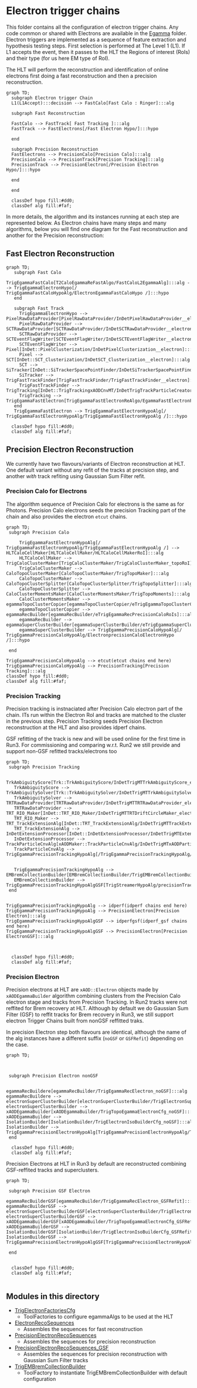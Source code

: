 Electron trigger chains
=====

This folder contains all the configuration of electron trigger chains. Any code common or shared with Electrons are available in the [Egamma](../Egamma) folder.
Electron triggers are implemented as a sequence of feature extraction and hypothesis testing steps. First selection is performed at The Level 1 (L1).
If L1 accepts the event, then it passes to the HLT the Regions of interest (RoIs) and their type (for us here EM type of RoI). 

The HLT will perform the reconstruction and identification of online electrons first doing a fast reconstruction and then a precision reconstruction.

```mermaid
graph TD;
  subgraph Electron trigger Chain
  L1(L1Accept):::decision --> FastCalo[Fast Calo : Ringer]:::alg

  subgraph Fast Reconstruction

  FastCalo --> FastTrack[ Fast Tracking ]:::alg
  FastTrack --> FastElectrons[/Fast Electron Hypo/]:::hypo

  end

  subgraph Precision Reconstruction
  FastElectrons --> PrecisionCalo[Precision Calo]:::alg
  PrecisionCalo --> PrecisionTrack[Precision Tracking]:::alg
  PrecisionTrack --> PrecisionElectron[/Precision Electron Hypo/]:::hypo

  end

  end

  classDef hypo fill:#dd0;
  classDef alg fill:#faf;
```

In more details, the algorithm and its instances running at each step are represented below. As Electron chains have many steps and many algorithms, below you will find one diagram for the Fast reconstruction and another for the Precision reconstruction:



## Fast Electron Reconstruction

```mermaid
graph TD;
   subgraph Fast Calo
     TrigEgammaFastCalo[T2CaloEgammaReFastAlgo/FastCaloL2EgammaAlg]:::alg --> TrigEgammaElectronHypo[/ TrigEgammaFastCaloHypoAlg/ElectronEgammaFastCaloHypo /]:::hypo
   end

   subgraph Fast Track
     TrigEgammaElectronHypo --> PixelRawDataProvider[PixelRawDataProvider/InDetPixelRawDataProvider__electron]:::alg
     PixelRawDataProvider --> SCTRawDataProvider[SCTRawDataProvider/InDetSCTRawDataProvider__electron]:::alg
     SCTRawDataProvider --> SCTEventFlagWriter[SCTEventFlagWriter/InDetSCTEventFlagWriter__electron]:::alg
     SCTEventFlagWriter --> Pixel[InDet::PixelClusterization/InDetPixelClusterization__electron]:::alg
     Pixel --> SCT[InDet::SCT_Clusterization/InDetSCT_Clusterization__electron]:::alg
     SCT --> SiTracker[InDet::SiTrackerSpacePointFinder/InDetSiTrackerSpacePointFinder__electron]:::alg
     SiTracker --> TrigFastTrackFinder[TrigFastTrackFinder/TrigFastTrackFinder__electron]:::alg
     TrigFastTrackFinder --> TrigTracking[InDet::TrigTrackingxAODCnvMT/InDetTrigTrackParticleCreatorAlg_electron]:::alg
     TrigTracking --> TrigEgammaFastElectron[TrigEgammaFastElectronReAlgo/EgammaFastElectronFex_Clean_gen]:::alg
   end
   TrigEgammaFastElectron --> TrigEgammaFastElectronHypoAlg[/ TrigEgammaFastElectronHypoAlg/TrigEgammaFastElectronHypoAlg /]:::hypo

  classDef hypo fill:#dd0;
  classDef alg fill:#faf;

```



## Precision Electron Reconstruction

We currently have two flavours/variants of Electron reconstruction at HLT. One default variant without any refit of the tracks at precision step, and another *with* track refiting using Gaussian Sum Filter refit.

### Precision Calo for Electrons
The algorithm sequence of Precision Calo for electrons is the same as for Photons. Precision Calo electrons seeds the precision Tracking part of the chain and also provides the electron ```etcut``` chains.

```mermaid
graph TD;
 subgraph Precision Calo

     TrigEgammaFastElectronHypoAlg[/ TrigEgammaFastElectronHypoAlg/TrigEgammaFastElectronHypoAlg /] --> HLTCaloCellMaker[HLTCaloCellMaker/HLTCaloCellMakerRoI]:::alg
     HLTCaloCellMaker --> TrigCaloClusterMaker[TrigCaloClusterMaker/TrigCaloClusterMaker_topoRoI]:::alg
     TrigCaloClusterMaker --> CaloTopoClusterMaker[CaloTopoClusterMaker/TrigTopoMaker]:::alg
     CaloTopoClusterMaker --> CaloTopoClusterSplitter[CaloTopoClusterSplitter/TrigTopoSplitter]:::alg
     CaloTopoClusterSplitter --> CaloClusterMomentsMaker[CaloClusterMomentsMaker/TrigTopoMoments]:::alg
     CaloClusterMomentsMaker --> egammaTopoClusterCopier[egammaTopoClusterCopier/eTrigEgammaTopoClusterCopierPrecisionCaloRoIs]:::alg
     egammaTopoClusterCopier --> egammaRecBuilder[egammaRecBuilder/eTrigEgammaRecPrecisionCaloRoIs]:::alg
     egammaRecBuilder --> egammaSuperClusterBuilder[egammaSuperClusterBuilder/eTrigEgammaSuperClusterBuilderPrecisionCaloRoIs]:::alg
     egammaSuperClusterBuilder --> TrigEgammaPrecisionCaloHypoAlg[/ TrigEgammaPrecisionCaloHypoAlg/ElectronprecisionCaloElectronHypo /]:::hypo

 end

TrigEgammaPrecisionCaloHypoAlg --> etcut(etcut chains end here)
TrigEgammaPrecisionCaloHypoAlg --> PrecisionTracking[Precision Tracking]:::alg
classDef hypo fill:#dd0;
classDef alg fill:#faf;

```

### Precision Tracking

Precision tracking is instnaciated after Precision Calo electron part of the chain. ITs run within the Electron RoI and tracks are matched to the cluster in the previous step. Precision Tracking seeds Precision Electron reconstruction at the HLT and also provides idperf chains. 

GSF refitting of the track is new and will be used online for the first time in Run3. For commissioning and comparing w.r.t. Run2 we still provide and support non-GSF refitted tracks/electrons too


```mermaid
graph TD;
 subgraph Precision Tracking

   TrkAmbiguityScore[Trk::TrkAmbiguityScore/InDetTrigMTTrkAmbiguityScore_electron]:::alg
   TrkAmbiguityScore --> TrkAmbiguitySolver[Trk::TrkAmbiguitySolver/InDetTrigMTTrkAmbiguitySolver_electron]:::alg
   TrkAmbiguitySolver --> TRTRawDataProvider[TRTRawDataProvider/InDetTrigMTTRTRawDataProvider_electron]:::alg
   TRTRawDataProvider --> TRT_RIO_Maker[InDet::TRT_RIO_Maker/InDetTrigMTTRTDriftCircleMaker_electron]:::alg
   TRT_RIO_Maker --> TRT_TrackExtensionAlg[InDet::TRT_TrackExtensionAlg/InDetTrigMTTrackExtensionAlg_electron]:::alg
   TRT_TrackExtensionAlg --> InDetExtensionProcessor[InDet::InDetExtensionProcessor/InDetTrigMTExtensionProcessor_electron]:::alg
   InDetExtensionProcessor --> TrackParticleCnvAlg[xAODMaker::TrackParticleCnvAlg/InDetTrigMTxAODParticleCreatorAlgelectron_IDTrig]:::alg
   TrackParticleCnvAlg --> TrigEgammaPrecisionTrackingHypoAlg[/TrigEgammaPrecisionTrackingHypoAlg/ElectronprecisionTrackingHypo/]:::hypo


   TrigEgammaPrecisionTrackingHypoAlg --> EMBremCollectionBuilder[EMBremCollectionBuilder/TrigEMBremCollectionBuilder]:::alg
   EMBremCollectionBuilder --> TrigEgammaPrecisionTrackingHypoAlgGSF[TrigStreamerHypoAlg/precisionTracks_GSFRefittedHypo]:::hypo
 end

 
TrigEgammaPrecisionTrackingHypoAlg --> idperf(idperf chains end here)
TrigEgammaPrecisionTrackingHypoAlg --> PrecisionElectron[Precision Electron]:::alg
TrigEgammaPrecisionTrackingHypoAlgGSF --> idperfgsf(idperf_gsf chains end here)
TrigEgammaPrecisionTrackingHypoAlgGSF --> PrecisionElectron[Precision ElectronGSF]:::alg



  classDef hypo fill:#dd0;
  classDef alg fill:#faf;
```

### Precision Electron
Precision electrons at HLT are ```xAOD::Electron``` objects made by ```xAODEgammaBuilder``` algorithm combining clusters from the Precision Calo electron stage and tracks from Precision Tracking. In Run2 tracks were not reffited for Brem recovery at HLT. Although by default we do Gaussian Sum Filter (GSF) to reffit tracks for Brem recovery in Run3, we still support electron Trigger Chains built from  nonGSF reffitted traks.

In precision Electron step both flavours are identical, although the name of the alg instances have a different suffix (```noGSF``` or ```GSFRefit```) depending on the case.


```mermaid
graph TD;



 subgraph Precision Electron nonGSF


egammaRecBuildere[egammaRecBuilder/TrigEgammaRecElectron_noGSF]:::alg
egammaRecBuildere --> electronSuperClusterBuilder[electronSuperClusterBuilder/TrigElectronSuperClusterBuilder_noGSF]:::alg
electronSuperClusterBuilder --> xAODEgammaBuilder[xAODEgammaBuilder/TrigTopoEgammaElectronCfg_noGSF]:::alg
xAODEgammaBuilder --> IsolationBuilder[IsolationBuilder/TrigElectronIsoBuilderCfg_noGSF]:::alg
IsolationBuilder --> TrigEgammaPrecisionElectronHypoAlg[TrigEgammaPrecisionElectronHypoAlg/TrigEgammaprecisionElectronHypoAlg_noGSF]:::hypo
 end

  classDef hypo fill:#dd0;
  classDef alg fill:#faf;
```

Precision Electrons at HLT in Run3 by default are reconstructed combining GSF-reffited tracks and superclusters. 

```mermaid
graph TD;

 subgraph Precision GSF Electron

egammaRecBuilderGSF[egammaRecBuilder/TrigEgammaRecElectron_GSFRefit]:::alg
egammaRecBuilderGSF --> electronSuperClusterBuilderGSF[electronSuperClusterBuilder/TrigElectronSuperClusterBuilder_GSFRefit]:::alg
electronSuperClusterBuilderGSF --> xAODEgammaBuilderGSF[xAODEgammaBuilder/TrigTopoEgammaElectronCfg_GSFRefit]:::alg
xAODEgammaBuilderGSF --> IsolationBuilderGSF[IsolationBuilder/TrigElectronIsoBuilderCfg_GSFRefit]:::alg
IsolationBuilderGSF --> TrigEgammaPrecisionElectronHypoAlgGSF[TrigEgammaPrecisionElectronHypoAlg/TrigEgammaprecisionElectronHypoAlg_GSFRefit]:::hypo

 end


  classDef hypo fill:#dd0;
  classDef alg fill:#faf;


```

Modules in this directory
-----

* [TrigElectronFactoriesCfg](TrigElectronFactoriesCfg.py)
  * ToolFactories to configure egammaAlgs to be used at the HLT
* [ElectronRecoSequences](ElectronRecoSequences.py)
  * Assembles the sequences for fast reconstruction
* [PrecisionElectronRecoSequences](PrecisionElectronRecoSequences.py)
  * Assembles the sequences for precision reconstruction
* [PrecisionElectronRecoSequences_GSF](PrecisionElectronRecoSequences_GSF.py)
  * Assembles the sequences for precision reconstruction with Gaussian Sum Filter tracks
* [TrigEMBremCollectionBuilder](TrigEMBremCollectionBuilder.py)
  * ToolFactory to instantiate TrigEMBremCollectionBuilder with default configuration
